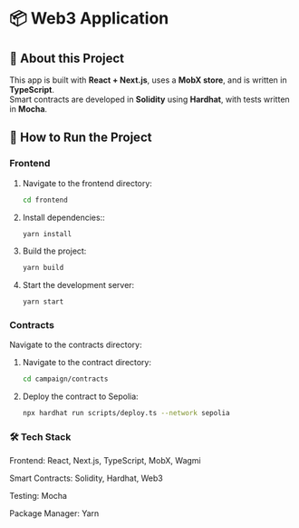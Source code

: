 # 📦 Web3 Application

## 🚀 About this Project

This app is built with **React + Next.js**, uses a **MobX store**, and is written in **TypeScript**.  
Smart contracts are developed in **Solidity** using **Hardhat**, with tests written in **Mocha**.

## 🚀 How to Run the Project

### Frontend

1. Navigate to the frontend directory:
   ```bash
   cd frontend
   ```
2. Install dependencies::
   ```bash
   yarn install
   ```
3. Build the project:
   ```bash
   yarn build
   ```
4. Start the development server:
   ```bash
   yarn start
   ```

### Contracts

Navigate to the contracts directory:

1. Navigate to the contract directory:
   ```bash
   cd campaign/contracts
   ```
1. Deploy the contract to Sepolia:
   ```bash
   npx hardhat run scripts/deploy.ts --network sepolia
   ```

### 🛠 Tech Stack

Frontend: React, Next.js, TypeScript, MobX, Wagmi

Smart Contracts: Solidity, Hardhat, Web3

Testing: Mocha

Package Manager: Yarn
